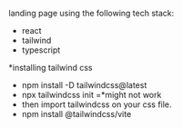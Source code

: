 landing page using the following tech stack:
- react
- tailwind
- typescript

*installing tailwind css
- npm install -D tailwindcss@latest
- npx tailwindcss init =*might not work
- then import tailwindcss on your css file.
- npm install @tailwindcss/vite